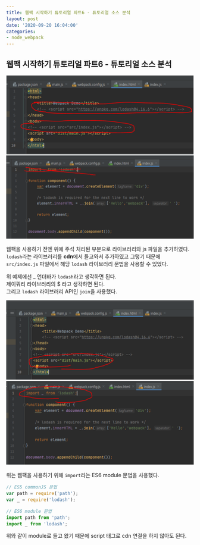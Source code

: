 ```yaml
---
title: 웹팩 시작하기 튜토리얼 파트6 - 튜토리얼 소스 분석
layout: post
date: '2020-09-20 16:04:00'
categories:
- node_webpack
---
```


## 웹팩 시작하기 튜토리얼 파트6 - 튜토리얼 소스 분석

![](/static/img/node/webpack/image14.png)
![](/static/img/node/webpack/image15.png)

웹팩을 사용하기 전엔 위에 주석 처리된 부분으로 라이브러리와 js 파일을 추가하였다.  
`lodash`라는 라이브러리를 **cdn**에서 들고와서 추가하였고 그렇기 때문에 
`src/index.js` 파일에서 해당 `lodash` 라이브러리 문법을 사용할 수 있었다.  

위 예제에선 _ 언더바가 `lodash`라고 생각하면 된다.  
제이쿼리 라이브러리의 $ 라고 생각하면 된다.  
그리고 `lodash` 라이브러리 API인 `join`을 사용했다.

![](/static/img/node/webpack/image16.png)
![](/static/img/node/webpack/image17.png)

위는 웹팩을 사용하기 위해 `import`라는 ES6 module 문법을 사용했다.  

```javascript
// ES5 commonJS 문법
var path = require('path');
var _ = require('lodash');
```

```javascript
// ES6 module 문법
import path from 'path';
import _ from 'lodash';
```

위와 같이 module로 들고 왔기 때문에 script 태그로 cdn 연결을 하지 않아도 된다.